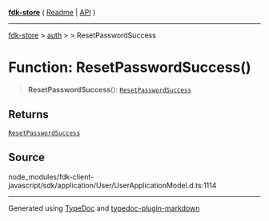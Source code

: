 [**fdk-store**](../../../README.md) ( [Readme](../../../README.md) \| [API](../../../API.md) )

---

[fdk-store](../../../API.md) > [auth](../../README.md) > [<internal>](../README.md) > ResetPasswordSuccess

# Function: ResetPasswordSuccess()

> **ResetPasswordSuccess**(): [`ResetPasswordSuccess`](../type-aliases/type-alias.ResetPasswordSuccess.md)

## Returns

[`ResetPasswordSuccess`](../type-aliases/type-alias.ResetPasswordSuccess.md)

## Source

node_modules/fdk-client-javascript/sdk/application/User/UserApplicationModel.d.ts:1114

---

Generated using [TypeDoc](https://typedoc.org/) and [typedoc-plugin-markdown](https://www.npmjs.com/package/typedoc-plugin-markdown)
